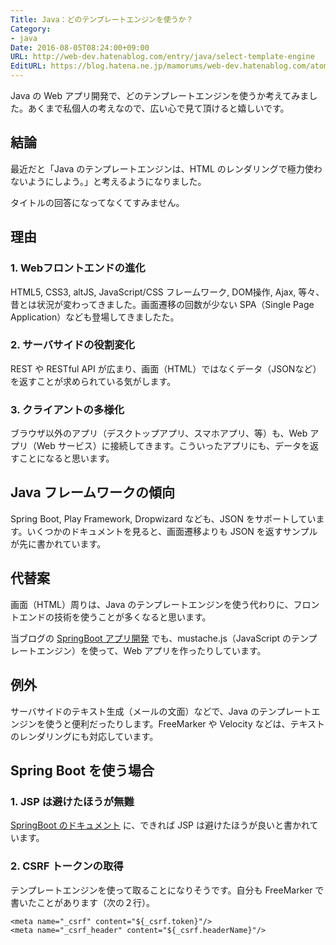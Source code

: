 ```yaml
---
Title: Java：どのテンプレートエンジンを使うか？
Category:
- java
Date: 2016-08-05T08:24:00+09:00
URL: http://web-dev.hatenablog.com/entry/java/select-template-engine
EditURL: https://blog.hatena.ne.jp/mamorums/web-dev.hatenablog.com/atom/entry/10328749687179116435
---
```


Java の Web アプリ開発で、どのテンプレートエンジンを使うか考えてみました。あくまで私個人の考えなので、広い心で見て頂けると嬉しいです。


## 結論
最近だと「Java のテンプレートエンジンは、HTML のレンダリングで極力使わないようにしよう。」と考えるようになりました。

タイトルの回答になってなくてすみません。


## 理由
### 1. Webフロントエンドの進化
HTML5, CSS3, altJS, JavaScript/CSS フレームワーク, DOM操作, Ajax, 等々、昔とは状況が変わってきました。画面遷移の回数が少ない SPA（Single Page Application）なども登場してきましたた。

### 2. サーバサイドの役割変化
REST や RESTful API が広まり、画面（HTML）ではなくデータ（JSONなど）を返すことが求められている気がします。

### 3. クライアントの多様化
ブラウザ以外のアプリ（デスクトップアプリ、スマホアプリ、等）も、Web アプリ（Web サービス）に接続してきます。こういったアプリにも、データを返すことになると思います。

## Java フレームワークの傾向
Spring Boot, Play Framework, Dropwizard なども、JSON をサポートしています。いくつかのドキュメントを見ると、画面遷移よりも JSON を返すサンプルが先に書かれています。


## 代替案
画面（HTML）周りは、Java のテンプレートエンジンを使う代わりに、フロントエンドの技術を使うことが多くなると思います。

当ブログの [SpringBoot アプリ開発](/entry/spring-boot/dev-web-app/table-of-contents) でも、mustache.js（JavaScript のテンプレートエンジン）を使って、Web アプリを作ったりしています。


## 例外
サーバサイドのテキスト生成（メールの文面）などで、Java のテンプレートエンジンを使うと便利だったりします。FreeMarker や Velocity などは、テキストのレンダリングにも対応しています。


## Spring Boot を使う場合
### 1. JSP は避けたほうが無難
[SpringBoot のドキュメント](http://docs.spring.io/spring-boot/docs/current/reference/htmlsingle/#boot-features-spring-mvc-template-engines) に、できれば JSP は避けたほうが良いと書かれています。

### 2. CSRF トークンの取得
テンプレートエンジンを使って取ることになりそうです。自分も FreeMarker で書いたことがあります（次の２行）。

```txt
<meta name="_csrf" content="${_csrf.token}"/>
<meta name="_csrf_header" content="${_csrf.headerName}"/>
```
